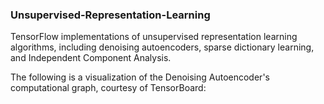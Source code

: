### Unsupervised-Representation-Learning

TensorFlow implementations of unsupervised representation learning algorithms, including denoising autoencoders, sparse dictionary learning, and Independent Component Analysis. 

The following is a visualization of the Denoising Autoencoder's computational graph, courtesy of TensorBoard:








